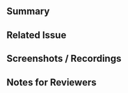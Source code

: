 ## Summary
<!-- Briefly describe the changes -->

## Related Issue
<!-- Link to the issue number if applicable -->

## Screenshots / Recordings
<!-- If UI changes, add before/after screenshots or a short recording -->

## Notes for Reviewers
<!-- Anything specific reviewers should focus on -->
